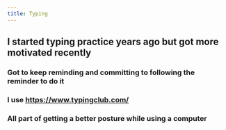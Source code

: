 ```yaml
---
title: Typing
---
```


## I started typing practice years ago but got more motivated recently
### Got to keep reminding and committing to following the reminder to do it

### I use https://www.typingclub.com/

### All part of getting a better posture while using a computer
